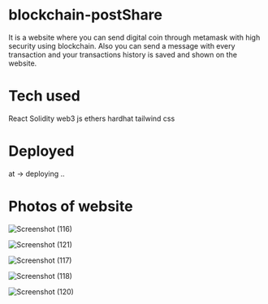 # blockchain-postShare

It is a website where you can send digital coin through metamask with high security using blockchain.
Also you can send a message with every transaction and your transactions history is saved and shown on the website.

# Tech used

React
Solidity
web3 js
ethers
hardhat
tailwind css


# Deployed
at -> deploying ..

# Photos of website


![Screenshot (116)](https://user-images.githubusercontent.com/81152370/151320284-f9f6a96c-2e52-48e7-b242-142c76b36ff5.png)

![Screenshot (121)](https://user-images.githubusercontent.com/81152370/151320446-f6efd1bb-8b21-4005-922f-63382cc41c70.png)

![Screenshot (117)](https://user-images.githubusercontent.com/81152370/151320593-90cb99ba-939f-4d7e-9049-9376d9c49f53.png)

![Screenshot (118)](https://user-images.githubusercontent.com/81152370/151320806-275350f5-e800-4abb-9a7e-c6109ff49e58.png)

![Screenshot (120)](https://user-images.githubusercontent.com/81152370/151320960-b01d3697-4d22-4465-aef2-99440842ebe3.png)

